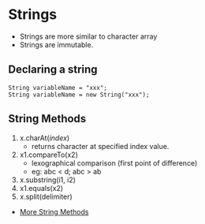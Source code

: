 # Strings
- Strings are more similar to character array
- Strings are immutable.

## Declaring a string
```
String variableName = "xxx";
String variableName = new String("xxx");
```
## String Methods
1. x.charAt(_index_)
    - returns character at specified index value.
2. x1.compareTo(x2)
    - lexographical comparison (first point of difference)
    - eg: abc < d; abc > ab
3. x.substring(i1, i2)
4. x1.equals(x2)
5. x.split(delimiter)
- [More String Methods](https://www.w3schools.com/java/java_ref_string.asp)